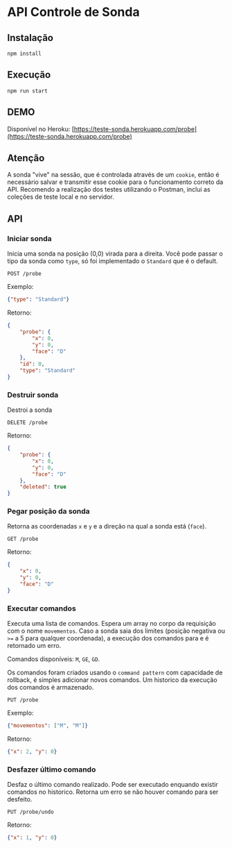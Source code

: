 # API Controle de Sonda

## Instalação

    npm install

## Execução

    npm run start
    
## DEMO
Disponível no Heroku:
[https://teste-sonda.herokuapp.com/probe](https://teste-sonda.herokuapp.com/probe)
    
## Atenção

A sonda "vive" na sessão, que é controlada através de um `cookie`, então é necessário salvar e transmitir esse cookie para o funcionamento correto da API. Recomendo a realização dos testes utilizando o Postman, inclui as coleções de teste local e no servidor.

## API

### Iniciar sonda

Inicia uma sonda na posição (0,0) virada para a direita. Você pode passar o tipo da sonda como `type`, só foi implementado o `Standard` que é o default.

`POST /probe`


Exemplo:
```json
{"type": "Standard"}
```
Retorno:
```json
{
    "probe": {
        "x": 0,
        "y": 0,
        "face": "D"
    },
    "id": 0,
    "type": "Standard"
}
```

### Destruir sonda

Destroi a sonda

`DELETE /probe`

Retorno:
```json
{
    "probe": {
        "x": 0,
        "y": 0,
        "face": "D"
    },
    "deleted": true
}
```

### Pegar posição da sonda

Retorna as coordenadas `x` e `y` e a direção na qual a sonda está (`face`).

`GET /probe`

Retorno:
```json
{
    "x": 0,
    "y": 0,
    "face": "D"
}
```

### Executar comandos

Executa uma lista de comandos. Espera um array no corpo da requisição com o nome `movementos`. 
Caso a sonda saia dos limites (posição negativa ou `>=` a 5 para qualquer coordenada), a execução dos comandos para e é retornado um erro.

Comandos disponíveis: `M`, `GE`, `GD`.

Os comandos foram criados usando o `command pattern` com capacidade de rollback, é simples adicionar novos comandos. Um historico da execução dos comandos é armazenado.

`PUT /probe`

Exemplo:
```json
{"movementos": ["M", "M"]}
```
Retorno:
```json
{"x": 2, "y": 0}
```
### Desfazer último comando

Desfaz o último comando realizado. Pode ser executado enquando existir comandos no historico. Retorna um erro se não houver comando para ser desfeito.

`PUT /probe/undo`

Retorno:
```json
{"x": 1, "y": 0}
```
